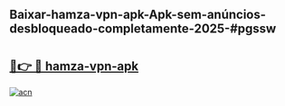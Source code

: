 ## Baixar-hamza-vpn-apk-Apk-sem-anúncios-desbloqueado-completamente-2025-#pgssw

# <h2><a href="https://ainizakaria.my?title=hamza-vpn-apk&ref=20M">🔗👉 🔴 hamza-vpn-apk</a></h2>

[![acn](https://github.com/user-attachments/assets/0f9c940e-d8b0-45ae-aac7-cd30a18b3e1c)](https://ainizakaria.my?title=hamza-vpn-apk&ref=20M)

